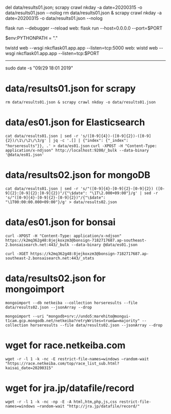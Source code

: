 del data/results01.json; scrapy crawl nkday -a date=20200315 -o data/results01.json --nolog
rm data/results01.json & scrapy crawl nkday -a date=20200315 -o data/results01.json --nolog

flask run --debugger --reload
web: flask run --host=0.0.0.0 --port=$PORT

$env:PYTHONPATH = "."

twistd web --wsgi nkcflask01.app.app --listen=tcp:5000
web: wistd web --wsgi nkcflask01.app.app --listen=tcp:$PORT

________________________________________________________________________________
sudo date -s "09/29 18:01 2019"

# data/results01.json for scrapy
```rm data/results01.json & scrapy crawl nkday -o data/results01.json```

# data/es01.json for Elasticsearch
```cat data/results01.json | sed -r 's/([0-9]{4})-([0-9]{2})-([0-9]{2})/\1\/\2\/\3/g' | jq -c '.[] | {"index": {"_index": "horseresults"}}, .' > data/es01.json```
```curl -XPOST -H "Content-Type: application/x-ndjson" http://localhost:9200/_bulk --data-binary '@data/es01.json'```

# data/results02.json for mongoDB
```cat data/results01.json | sed -r 's/"([0-9]{4}-[0-9]{2}-[0-9]{2}) ([0-9]{2}:[0-9]{2}:[0-9]{2})"/{"\$date": "\1T\2.000+09:00"}/g' | sed -r 's/"([0-9]{4}-[0-9]{2}-[0-9]{2})"/{"\$date": "\1T00:00:00.000+09:00"}/g' > data/results02.json```

# data/es01.json for bonsai
```curl -XPOST -H "Content-Type: application/x-ndjson" https://k2mq362g48:8jejkoxzm3@bonsign-7182717687.ap-southeast-2.bonsaisearch.net:443/_bulk --data-binary @data/es01.json```

```curl -XGET https://k2mq362g48:8jejkoxzm3@bonsign-7182717687.ap-southeast-2.bonsaisearch.net:443/_stats```

# data/results02.json for mongoimport
```mongoimport --db netkeiba --collection horseresults --file data/results02.json --jsonArray --drop```

```mongoimport --uri "mongodb+srv://undo5:marehito@mongui-t1cam.gcp.mongodb.net/netkeiba?retryWrites=true&w=majority" --collection horseresults --file data/results02.json --jsonArray --drop```

# wget for race.netkeiba.com
```wget -r -l 1 -k -nc -E restrict-file-names=windows –random-wait "https://race.netkeiba.com/top/race_list_sub.html?kaisai_date=20200315"```

# wget for jra.jp/datafile/record
```wget -r -l 1 -k -nc -np -E -A html,htm,php,js,css restrict-file-names=windows –random-wait "http://jra.jp/datafile/record/"```
